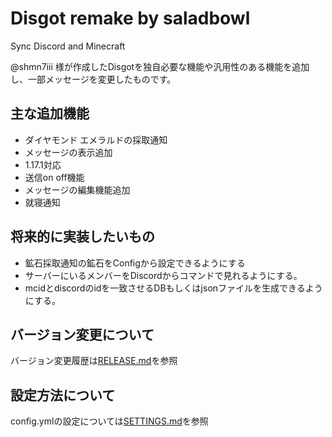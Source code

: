 # Disgot remake by saladbowl
Sync Discord and Minecraft

@shmn7iii 様が作成したDisgotを独自必要な機能や汎用性のある機能を追加し、一部メッセージを変更したものです。

## 主な追加機能
- ダイヤモンド エメラルドの採取通知
- メッセージの表示追加
- 1.17.1対応
- 送信on off機能
- メッセージの編集機能追加
- 就寝通知

## 将来的に実装したいもの
- 鉱石採取通知の鉱石をConfigから設定できるようにする
- サーバーにいるメンバーをDiscordからコマンドで見れるようにする。
- mcidとdiscordのidを一致させるDBもしくはjsonファイルを生成できるようにする。

## バージョン変更について
バージョン変更履歴は[RELEASE.md](/RELEASE.md)を参照

## 設定方法について
config.ymlの設定については[SETTINGS.md](/SETTINGS.md)を参照
